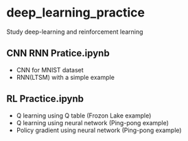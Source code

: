 # deep_learning_practice
Study deep-learning and reinforcement learning 

## CNN RNN Pratice.ipynb
- CNN for MNIST dataset
- RNN(LTSM) with a simple example

## RL Practice.ipynb
- Q learning using Q table (Frozon Lake example)
- Q learning using neural network (Ping-pong example)
- Policy gradient using neural network (Ping-pong example)

